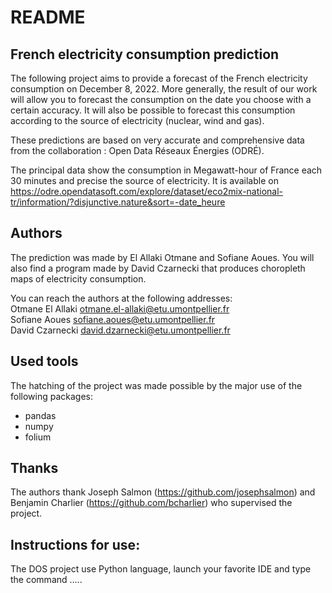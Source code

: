 # README

## French electricity consumption prediction

The following project aims to provide a forecast of the French electricity consumption on December 8, 2022.
More generally, the result of our work will allow you to forecast the consumption on the date you choose with a certain accuracy.
It will also be possible to forecast this consumption according to the source of electricity (nuclear, wind and gas).

These predictions are based on very accurate and comprehensive data from the collaboration : Open Data Réseaux Énergies (ODRÉ).

The principal data show the consumption in Megawatt-hour of France each 30 minutes and precise the source of electricity.
It is available on https://odre.opendatasoft.com/explore/dataset/eco2mix-national-tr/information/?disjunctive.nature&sort=-date_heure

## Authors

The prediction was made by El Allaki Otmane and Sofiane Aoues.
You will also find a program made by David Czarnecki that produces choropleth maps of electricity consumption.

You can reach the authors at the following addresses: <br/>
Otmane El Allaki otmane.el-allaki@etu.umontpellier.fr <br/>
Sofiane Aoues  sofiane.aoues@etu.umontpellier.fr <br/>
David Czarnecki  david.dzarnecki@etu.umontpellier.fr

## Used tools

The hatching of the project was made possible by the major use of the following packages:
- pandas
- numpy
- folium

## Thanks

The authors thank Joseph Salmon (https://github.com/josephsalmon) and Benjamin Charlier (https://github.com/bcharlier) who supervised the project.

## Instructions for use:

The DOS project use Python language, launch your favorite IDE and type the command .....
